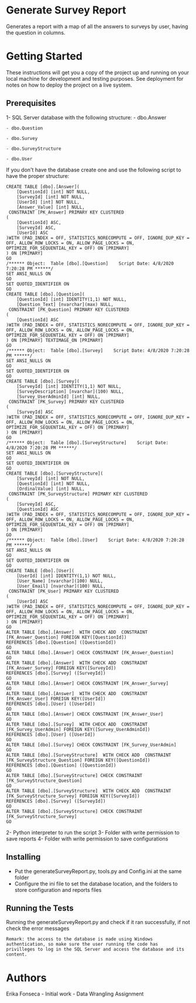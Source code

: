 # Generate Survey Report
Generates a report with a map of all the answers to surveys by user, having the question in columns.

# Getting Started
These instructions will get you a copy of the project up and running on your local machine for development and testing purposes. See deployment for notes on how to deploy the project on a live system.

## Prerequisites
1- SQL Server database with the following structure:
    - dbo.Answer

    - dbo.Question

    - dbo.Survey

    - dbo.SurveyStructure

    - dbo.User   

If you don't have the database create one and use the following script to have the proper structure:
```
CREATE TABLE [dbo].[Answer](
	[QuestionId] [int] NOT NULL,
	[SurveyId] [int] NOT NULL,
	[UserId] [int] NOT NULL,
	[Answer_Value] [int] NULL,
 CONSTRAINT [PK_Answer] PRIMARY KEY CLUSTERED 
(
	[QuestionId] ASC,
	[SurveyId] ASC,
	[UserId] ASC
)WITH (PAD_INDEX = OFF, STATISTICS_NORECOMPUTE = OFF, IGNORE_DUP_KEY = OFF, ALLOW_ROW_LOCKS = ON, ALLOW_PAGE_LOCKS = ON, OPTIMIZE_FOR_SEQUENTIAL_KEY = OFF) ON [PRIMARY]
) ON [PRIMARY]
GO
/****** Object:  Table [dbo].[Question]    Script Date: 4/8/2020 7:20:28 PM ******/
SET ANSI_NULLS ON
GO
SET QUOTED_IDENTIFIER ON
GO
CREATE TABLE [dbo].[Question](
	[QuestionId] [int] IDENTITY(1,1) NOT NULL,
	[Question_Text] [nvarchar](max) NULL,
 CONSTRAINT [PK_Question] PRIMARY KEY CLUSTERED 
(
	[QuestionId] ASC
)WITH (PAD_INDEX = OFF, STATISTICS_NORECOMPUTE = OFF, IGNORE_DUP_KEY = OFF, ALLOW_ROW_LOCKS = ON, ALLOW_PAGE_LOCKS = ON, OPTIMIZE_FOR_SEQUENTIAL_KEY = OFF) ON [PRIMARY]
) ON [PRIMARY] TEXTIMAGE_ON [PRIMARY]
GO
/****** Object:  Table [dbo].[Survey]    Script Date: 4/8/2020 7:20:28 PM ******/
SET ANSI_NULLS ON
GO
SET QUOTED_IDENTIFIER ON
GO
CREATE TABLE [dbo].[Survey](
	[SurveyId] [int] IDENTITY(1,1) NOT NULL,
	[SurveyDescription] [nvarchar](100) NULL,
	[Survey_UserAdminId] [int] NULL,
 CONSTRAINT [PK_Survey] PRIMARY KEY CLUSTERED 
(
	[SurveyId] ASC
)WITH (PAD_INDEX = OFF, STATISTICS_NORECOMPUTE = OFF, IGNORE_DUP_KEY = OFF, ALLOW_ROW_LOCKS = ON, ALLOW_PAGE_LOCKS = ON, OPTIMIZE_FOR_SEQUENTIAL_KEY = OFF) ON [PRIMARY]
) ON [PRIMARY]
GO
/****** Object:  Table [dbo].[SurveyStructure]    Script Date: 4/8/2020 7:20:28 PM ******/
SET ANSI_NULLS ON
GO
SET QUOTED_IDENTIFIER ON
GO
CREATE TABLE [dbo].[SurveyStructure](
	[SurveyId] [int] NOT NULL,
	[QuestionId] [int] NOT NULL,
	[OrdinalValue] [int] NULL,
 CONSTRAINT [PK_SurveyStructure] PRIMARY KEY CLUSTERED 
(
	[SurveyId] ASC,
	[QuestionId] ASC
)WITH (PAD_INDEX = OFF, STATISTICS_NORECOMPUTE = OFF, IGNORE_DUP_KEY = OFF, ALLOW_ROW_LOCKS = ON, ALLOW_PAGE_LOCKS = ON, OPTIMIZE_FOR_SEQUENTIAL_KEY = OFF) ON [PRIMARY]
) ON [PRIMARY]
GO
/****** Object:  Table [dbo].[User]    Script Date: 4/8/2020 7:20:28 PM ******/
SET ANSI_NULLS ON
GO
SET QUOTED_IDENTIFIER ON
GO
CREATE TABLE [dbo].[User](
	[UserId] [int] IDENTITY(1,1) NOT NULL,
	[User_Name] [nvarchar](100) NULL,
	[User_Email] [nvarchar](100) NULL,
 CONSTRAINT [PK_User] PRIMARY KEY CLUSTERED 
(
	[UserId] ASC
)WITH (PAD_INDEX = OFF, STATISTICS_NORECOMPUTE = OFF, IGNORE_DUP_KEY = OFF, ALLOW_ROW_LOCKS = ON, ALLOW_PAGE_LOCKS = ON, OPTIMIZE_FOR_SEQUENTIAL_KEY = OFF) ON [PRIMARY]
) ON [PRIMARY]
GO
ALTER TABLE [dbo].[Answer]  WITH CHECK ADD  CONSTRAINT [FK_Answer_Question] FOREIGN KEY([QuestionId])
REFERENCES [dbo].[Question] ([QuestionId])
GO
ALTER TABLE [dbo].[Answer] CHECK CONSTRAINT [FK_Answer_Question]
GO
ALTER TABLE [dbo].[Answer]  WITH CHECK ADD  CONSTRAINT [FK_Answer_Survey] FOREIGN KEY([SurveyId])
REFERENCES [dbo].[Survey] ([SurveyId])
GO
ALTER TABLE [dbo].[Answer] CHECK CONSTRAINT [FK_Answer_Survey]
GO
ALTER TABLE [dbo].[Answer]  WITH CHECK ADD  CONSTRAINT [FK_Answer_User] FOREIGN KEY([UserId])
REFERENCES [dbo].[User] ([UserId])
GO
ALTER TABLE [dbo].[Answer] CHECK CONSTRAINT [FK_Answer_User]
GO
ALTER TABLE [dbo].[Survey]  WITH CHECK ADD  CONSTRAINT [FK_Survey_UserAdmin] FOREIGN KEY([Survey_UserAdminId])
REFERENCES [dbo].[User] ([UserId])
GO
ALTER TABLE [dbo].[Survey] CHECK CONSTRAINT [FK_Survey_UserAdmin]
GO
ALTER TABLE [dbo].[SurveyStructure]  WITH CHECK ADD  CONSTRAINT [FK_SurveyStructure_Question] FOREIGN KEY([QuestionId])
REFERENCES [dbo].[Question] ([QuestionId])
GO
ALTER TABLE [dbo].[SurveyStructure] CHECK CONSTRAINT [FK_SurveyStructure_Question]
GO
ALTER TABLE [dbo].[SurveyStructure]  WITH CHECK ADD  CONSTRAINT [FK_SurveyStructure_Survey] FOREIGN KEY([SurveyId])
REFERENCES [dbo].[Survey] ([SurveyId])
GO
ALTER TABLE [dbo].[SurveyStructure] CHECK CONSTRAINT [FK_SurveyStructure_Survey]
GO

```

2- Python interpreter to run the script
3- Folder with write permission to save reports
4- Folder with write permission to save configurations

## Installing
- Put the generateSurveyReport.py, tools.py and Config.ini at the same folder
- Configure the ini file to set the database location, and the folders to store configuration and reports files

## Running the Tests
Running the generateSurveyReport.py and check if it ran successfully, if not check the error messages

```
Remark: the access to the database is made using Windows authentication, so make sure the user running the code has 
privilleges to log in the SQL Server and access the database and its content.
```

# Authors
Erika Fonseca - Initial work - Data Wrangling Assignment
